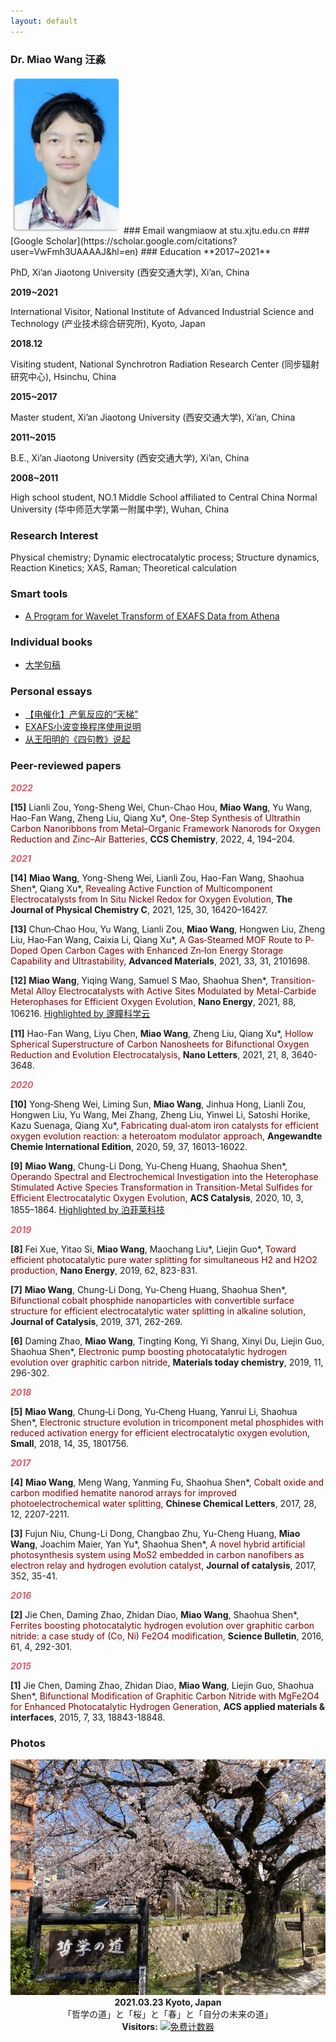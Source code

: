```yaml
---
layout: default
---
```


### Dr. Miao Wang 汪淼

<img src="/photos/wangmiao.png" alt="" width="177">
### Email
wangmiaow at stu.xjtu.edu.cn
### [Google Scholar](https://scholar.google.com/citations?user=VwFmh3UAAAAJ&hl=en)
### Education
**2017~2021**

PhD, Xi’an Jiaotong University (西安交通大学), Xi’an, China

**2019~2021**

International Visitor, National Institute of Advanced Industrial Science and Technology (产业技术综合研究所), Kyoto, Japan

**2018.12**

Visiting student, National Synchrotron Radiation Research Center (同步辐射研究中心), Hsinchu, China

**2015~2017**

Master student, Xi’an Jiaotong University (西安交通大学), Xi’an, China

**2011~2015**

B.E., Xi’an Jiaotong University (西安交通大学), Xi’an, China

**2008~2011**

High school student, NO.1 Middle School affiliated to Central China Normal University (华中师范大学第一附属中学), Wuhan, China

### Research Interest
Physical chemistry; Dynamic electrocatalytic process; Structure dynamics, Reaction Kinetics; XAS, Raman; Theoretical calculation

### Smart tools
- [A Program for Wavelet Transform of EXAFS Data from Athena](http://doi.org/10.13140/RG.2.2.11521.61289/1)

### Individual books
- [大学句稿](/docs/daxuejuhgao.pdf)

### Personal essays
- [【电催化】产氧反应的“天梯”](https://mp.weixin.qq.com/s/g88hmslVatJUpl3jtCrsjw)
- [EXAFS小波变换程序使用说明](https://mp.weixin.qq.com/s/fnB874IxHb2Fn-PO5pct2w)
- [从王阳明的《四句教》说起](https://mp.weixin.qq.com/s/v0Zl93v_G-k3TTZ189cM0w)

### Peer-reviewed papers
<p style="color:#db5a6b;font-style: italic;font-weight: bold;">
  2022
</p>

**[15]** Lianli Zou, Yong-Sheng Wei, Chun-Chao Hou, **Miao Wang**, Yu Wang, Hao-Fan Wang, Zheng Liu, Qiang Xu*, <font color="#800000">One-Step Synthesis of Ultrathin Carbon Nanoribbons from Metal–Organic Framework Nanorods for Oxygen Reduction and Zinc–Air Batteries</font>, **CCS Chemistry**, 2022, 4, 194–204.

<p style="color:#db5a6b;font-style: italic;font-weight: bold;">
  2021
</p>

**[14]** **Miao Wang**, Yong-Sheng Wei, Lianli Zou, Hao-Fan Wang, Shaohua Shen\*, Qiang Xu\*, <font color="#800000">Revealing Active Function of Multicomponent Electrocatalysts from In Situ Nickel Redox for Oxygen Evolution</font>, **The Journal of Physical Chemistry C**, 2021, 125, 30, 16420–16427.

**[13]** Chun‐Chao Hou, Yu Wang, Lianli Zou, **Miao Wang**, Hongwen Liu, Zheng Liu, Hao‐Fan Wang, Caixia Li, Qiang Xu*, <font color="#800000">A Gas‐Steamed MOF Route to P‐Doped Open Carbon Cages with Enhanced Zn‐Ion Energy Storage Capability and Ultrastability</font>, **Advanced Materials**, 2021, 33, 31, 2101698.

**[12]** **Miao Wang**, Yiqing Wang, Samuel S Mao, Shaohua Shen*, <font color="#800000">Transition-Metal Alloy Electrocatalysts with Active Sites Modulated by Metal-Carbide Heterophases for Efficient Oxygen Evolution</font>, **Nano Energy**, 2021, 88, 106216. [Highlighted by 邃瞳科学云](https://mp.weixin.qq.com/s/MPE60G4UpJsqfg0D_Od3hw)

**[11]** Hao-Fan Wang, Liyu Chen, **Miao Wang**, Zheng Liu, Qiang Xu*, <font color="#800000">Hollow Spherical Superstructure of Carbon Nanosheets for Bifunctional Oxygen Reduction and Evolution Electrocatalysis</font>, **Nano Letters**, 2021, 21, 8, 3640-3648.

<p style="color:#db5a6b;font-style: italic;font-weight: bold;">
  2020
</p>

**[10]** Yong‐Sheng Wei, Liming Sun, **Miao Wang**, Jinhua Hong, Lianli Zou, Hongwen Liu, Yu Wang, Mei Zhang, Zheng Liu, Yinwei Li, Satoshi Horike, Kazu Suenaga, Qiang Xu*, <font color="#800000">Fabricating dual‐atom iron catalysts for efficient oxygen evolution reaction: a heteroatom modulator approach</font>, **Angewandte Chemie International Edition**, 2020, 59, 37, 16013-16022.

**[9]** **Miao Wang**, Chung-Li Dong, Yu-Cheng Huang, Shaohua Shen*, <font color="#800000">Operando Spectral and Electrochemical Investigation into the Heterophase Stimulated Active Species Transformation in Transition-Metal Sulfides for Efficient Electrocatalytic Oxygen Evolution</font>, **ACS Catalysis**, 2020, 10, 3, 1855–1864. [Highlighted by 泊菲莱科技](https://mp.weixin.qq.com/s/JaUki-o1v40ptjKgwNhqlw)

<p style="color:#db5a6b;font-style: italic;font-weight: bold;">
  2019
</p>

**[8]** Fei Xue, Yitao Si, **Miao Wang**, Maochang Liu\*, Liejin Guo\*, <font color="#800000">Toward efficient photocatalytic pure water splitting for simultaneous H2 and H2O2 production</font>, **Nano Energy**, 2019, 62, 823-831.

**[7]** **Miao Wang**, Chung-Li Dong, Yu-Cheng Huang, Shaohua Shen*, <font color="#800000">Bifunctional cobalt phosphide nanoparticles with convertible surface structure for efficient electrocatalytic water splitting in alkaline solution</font>, **Journal of Catalysis**, 2019, 371, 262-269.

**[6]** Daming Zhao, **Miao Wang**, Tingting Kong, Yi Shang, Xinyi Du, Liejin Guo, Shaohua Shen*, <font color="#800000">Electronic pump boosting photocatalytic hydrogen evolution over graphitic carbon nitride</font>, **Materials today chemistry**, 2019, 11, 296-302.

<p style="color:#db5a6b;font-style: italic;font-weight: bold;">
  2018
</p>

**[5]** **Miao Wang**, Chung‐Li Dong, Yu‐Cheng Huang, Yanrui Li, Shaohua Shen*, <font color="#800000">Electronic structure evolution in tricomponent metal phosphides with reduced activation energy for efficient electrocatalytic oxygen evolution</font>, **Small**, 2018, 14, 35, 1801756.

<p style="color:#db5a6b;font-style: italic;font-weight: bold;">
  2017
</p>

**[4]** **Miao Wang**, Meng Wang, Yanming Fu, Shaohua Shen*, <font color="#800000">Cobalt oxide and carbon modified hematite nanorod arrays for improved photoelectrochemical water splitting</font>, **Chinese Chemical Letters**, 2017, 28, 12, 2207-2211.

**[3]** Fujun Niu, Chung-Li Dong, Changbao Zhu, Yu-Cheng Huang, **Miao Wang**, Joachim Maier, Yan Yu\*, Shaohua Shen\*, <font color="#800000">A novel hybrid artificial photosynthesis system using MoS2 embedded in carbon nanofibers as electron relay and hydrogen evolution catalyst</font>, **Journal of catalysis**, 2017, 352, 35-41.

<p style="color:#db5a6b;font-style: italic;font-weight: bold;">
  2016
</p>

**[2]** Jie Chen, Daming Zhao, Zhidan Diao, **Miao Wang**, Shaohua Shen*, <font color="#800000">Ferrites boosting photocatalytic hydrogen evolution over graphitic carbon nitride: a case study of (Co, Ni) Fe2O4 modification</font>, **Science Bulletin**, 2016, 61, 4, 292-301.

<p style="color:#db5a6b;font-style: italic;font-weight: bold;">
  2015
</p>

**[1]** Jie Chen, Daming Zhao, Zhidan Diao, **Miao Wang**, Liejin Guo, Shaohua Shen*, <font color="#800000">Bifunctional Modification of Graphitic Carbon Nitride with MgFe2O4 for Enhanced Photocatalytic Hydrogen Generation</font>, **ACS applied materials & interfaces**, 2015, 7, 33, 18843-18848.

### Photos
<div align="center">
  
 <img src="/photos/20210323_Kyoto_Japan.jpg"/>
 <br/>
 <span style="padding-top:0px">
 <b>2021.03.23 Kyoto, Japan</b> 「哲学の道」と「桜」と「春」と「自分の未来の道」
 </span>
  
</div>
 
 <!-- 网页计数器 -->
<div align="center">
<b>Visitors:</b> 
<a href="https://www.mfwztj.com/" target="_blank"><img src="https://www.mfwztj.com/hit.php?id=zexfdf&nd=6&style=14" border="0" alt="免费计数器"></a>
</div>
<!-- 网页计数器 -->
